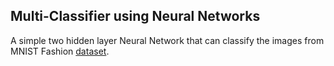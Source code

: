 ## Multi-Classifier using Neural Networks

A simple two hidden layer Neural Network that can classify the images from MNIST Fashion [dataset](https://www.kaggle.com/datasets/zalando-research/fashionmnist).
